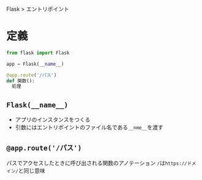 Flask > エントリポイント
# 定義
```python
from flask import Flask

app = Flask(__name__)

@app.route('/パス')
def 関数():
  処理
```

## ```Flask(__name__)```
- アプリのインスタンスをつくる
- 引数にはエントリポイントのファイル名である```__nme__```を渡す

## ```@app.route('/パス')```
パスでアクセスしたときに呼び出される関数のアノテーション
```/```は```https://ドメイン/```と同じ意味
